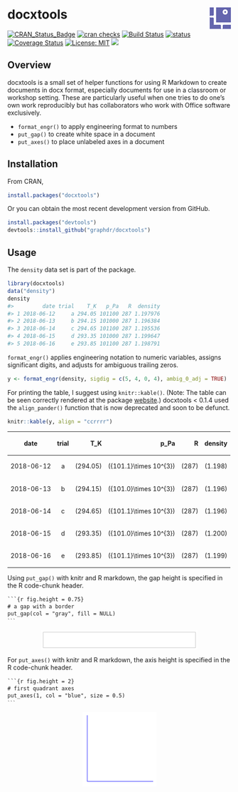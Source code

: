 
<!-- README.md is generated from README.Rmd. Please edit that file -->

# docxtools <img src="man/figures/logo.png" align="right" />

[![CRAN\_Status\_Badge](http://www.r-pkg.org/badges/version/docxtools)](https://CRAN.R-project.org/package=docxtools)
[![cran
checks](https://cranchecks.info/badges/summary/rhub)](https://cran.r-project.org/web/checks/check_results_rhub.html)
[![Build
Status](https://travis-ci.org/graphdr/docxtools.svg?branch=master)](https://travis-ci.org/graphdr/docxtools)
[![status](https://tinyverse.netlify.com/badge/docxtools)](https://CRAN.R-project.org/package=docxtools)
[![Coverage
Status](https://img.shields.io/codecov/c/github/graphdr/docxtools/master.svg)](https://codecov.io/github/graphdr/docxtools?branch=master)
[![License:
MIT](https://img.shields.io/badge/License-MIT-blue.svg)](https://opensource.org/licenses/MIT)
[![](https://cranlogs.r-pkg.org/badges/grand-total/docxtools)](https://CRAN.R-project.org/package=docxtools)

## Overview

docxtools is a small set of helper functions for using R Markdown to
create documents in docx format, especially documents for use in a
classroom or workshop setting. These are particularly useful when one
tries to do one’s own work reproducibly but has collaborators who work
with Office software exclusively.

  - `format_engr()` to apply engineering format to numbers
    <!-- - `align_pander()` to print a table of numbers using pander (deprecated) -->
  - `put_gap()` to create white space in a document
  - `put_axes()` to place unlabeled axes in a document

## Installation

From CRAN,

``` r
install.packages("docxtools")
```

Or you can obtain the most recent development version from GitHub.

``` r
install.packages("devtools")
devtools::install_github("graphdr/docxtools")
```

## Usage

The `density` data set is part of the package.

``` r
library(docxtools)
data("density")
density
#>         date trial    T_K   p_Pa   R  density
#> 1 2018-06-12     a 294.05 101100 287 1.197976
#> 2 2018-06-13     b 294.15 101000 287 1.196384
#> 3 2018-06-14     c 294.65 101100 287 1.195536
#> 4 2018-06-15     d 293.35 101000 287 1.199647
#> 5 2018-06-16     e 293.85 101100 287 1.198791
```

`format_engr()` applies engineering notation to numeric variables,
assigns significant digits, and adjusts for ambiguous trailing zeros.

``` r
y <- format_engr(density, sigdig = c(5, 4, 0, 4), ambig_0_adj = TRUE)
```

For printing the table, I suggest using `knitr::kable()`. (Note: The
table can be seen correctly rendered at the package
[website](https://graphdr.github.io/docxtools/).) docxtools \< 0.1.4
used the `align_pander()` function that is now deprecated and soon to be
defunct.

``` r
knitr::kable(y, align = "ccrrrr")
```

<table>

<thead>

<tr>

<th style="text-align:center;">

date

</th>

<th style="text-align:center;">

trial

</th>

<th style="text-align:right;">

T\_K

</th>

<th style="text-align:right;">

p\_Pa

</th>

<th style="text-align:right;">

R

</th>

<th style="text-align:right;">

density

</th>

</tr>

</thead>

<tbody>

<tr>

<td style="text-align:center;">

2018-06-12

</td>

<td style="text-align:center;">

a

</td>

<td style="text-align:right;">

\(294.05\)

</td>

<td style="text-align:right;">

\({101.1}\times 10^{3}\)

</td>

<td style="text-align:right;">

\(287\)

</td>

<td style="text-align:right;">

\(1.198\)

</td>

</tr>

<tr>

<td style="text-align:center;">

2018-06-13

</td>

<td style="text-align:center;">

b

</td>

<td style="text-align:right;">

\(294.15\)

</td>

<td style="text-align:right;">

\({101.0}\times 10^{3}\)

</td>

<td style="text-align:right;">

\(287\)

</td>

<td style="text-align:right;">

\(1.196\)

</td>

</tr>

<tr>

<td style="text-align:center;">

2018-06-14

</td>

<td style="text-align:center;">

c

</td>

<td style="text-align:right;">

\(294.65\)

</td>

<td style="text-align:right;">

\({101.1}\times 10^{3}\)

</td>

<td style="text-align:right;">

\(287\)

</td>

<td style="text-align:right;">

\(1.196\)

</td>

</tr>

<tr>

<td style="text-align:center;">

2018-06-15

</td>

<td style="text-align:center;">

d

</td>

<td style="text-align:right;">

\(293.35\)

</td>

<td style="text-align:right;">

\({101.0}\times 10^{3}\)

</td>

<td style="text-align:right;">

\(287\)

</td>

<td style="text-align:right;">

\(1.200\)

</td>

</tr>

<tr>

<td style="text-align:center;">

2018-06-16

</td>

<td style="text-align:center;">

e

</td>

<td style="text-align:right;">

\(293.85\)

</td>

<td style="text-align:right;">

\({101.1}\times 10^{3}\)

</td>

<td style="text-align:right;">

\(287\)

</td>

<td style="text-align:right;">

\(1.199\)

</td>

</tr>

</tbody>

</table>

Using `put_gap()` with knitr and R markdown, the gap height is specified
in the R code-chunk header.

<pre class="r"><code>```{r fig.height = 0.75}
# a gap with a border
put_gap(col = "gray", fill = NULL)
<code>```</code></code></pre>

<img src="man/figures/README-004-1.png" width="70%" style="display: block; margin: auto;" />

For `put_axes()` with knitr and R markdown, the axis height is specified
in the R code-chunk header.

<pre class="r"><code>```{r fig.height = 2}
# first quadrant axes
put_axes(1, col = "blue", size = 0.5)
<code>```</code></code></pre>

<img src="man/figures/README-005-1.png" width="33%" style="display: block; margin: auto;" />
